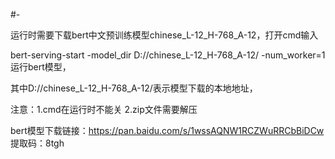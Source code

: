#-

运行时需要下载bert中文预训练模型chinese_L-12_H-768_A-12，打开cmd输入

bert-serving-start -model_dir D://chinese_L-12_H-768_A-12/ -num_worker=1运行bert模型，

其中D://chinese_L-12_H-768_A-12/表示模型下载的本地地址，

注意：1.cmd在运行时不能关 2.zip文件需要解压

bert模型下载链接：https://pan.baidu.com/s/1wssAQNW1RCZWuRRCbBiDCw 
提取码：8tgh 
